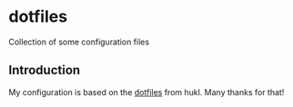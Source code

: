 # dotfiles

Collection of some configuration files

## Introduction

My configuration is based on the [dotfiles](https://github.com/hukl/dotfiles) from hukl. Many thanks for that!
